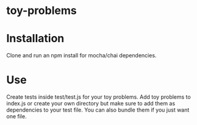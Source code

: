 # toy-problems

# Installation
Clone and run an npm install for mocha/chai dependencies.

# Use
Create tests inside test/test.js for your toy problems.
Add toy problems to index.js or create your own directory but make sure to add them as dependencies to your test file. You can also bundle them if you just want one file.
